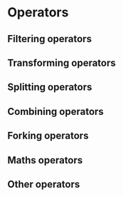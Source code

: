# Operators
## Filtering operators
## Transforming operators
## Splitting operators
## Combining operators
## Forking operators
## Maths operators
## Other operators

